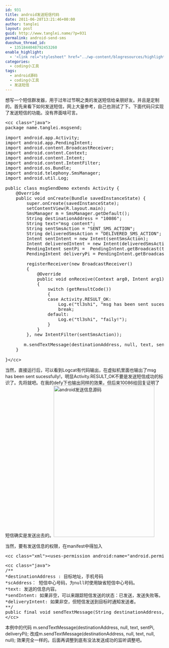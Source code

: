 ```yaml
---
id: 931
title: android发送短信代码
date: 2011-06-28T13:21:46+00:00
author: tanglei
layout: post
guid: http://www.tanglei.name/?p=931
permalink: android-send-sms
duoshuo_thread_id:
  - 1351844048792453260
enable_highlight:
  - '<link rel="stylesheet" href="../wp-content/blogresources/highlightconfig/highlight.default.min.css"><script src="../wp-content/blogresources/highlightconfig/jquery-2.1.4.min.js"></script><script src="../wp-content/blogresources/highlightconfig/enable_highlight.js"></script>'
categories:
  - coding小工具
tags:
  - android源码
  - coding小工具
  - 发送短信
---
```

想写一个短信群发器，用于过年过节啊之类的发送短信给亲朋好友。并且是定制的。首先来看下如何发送短信，网上大量参考，自己也测试了下。下面代码只实现了发送短信的功能。没有界面啥可言。

<pre>&lt;cc class="java">
package name.tanglei.msgsend;

import android.app.Activity;
import android.app.PendingIntent;
import android.content.BroadcastReceiver;
import android.content.Context;
import android.content.Intent;
import android.content.IntentFilter;
import android.os.Bundle;
import android.telephony.SmsManager;
import android.util.Log;

public class msgSendDemo extends Activity {
    @Override
    public void onCreate(Bundle savedInstanceState) {
        super.onCreate(savedInstanceState);
        setContentView(R.layout.main);
        SmsManager m = SmsManager.getDefault();
        String destinationAddress = "10086";
        String text="msg content";
        String sentSmsAction = "SENT_SMS_ACTION";
        String deliveredSmsAction = "DELIVERED_SMS_ACTION";
        Intent sentIntent = new Intent(sentSmsAction);
        Intent deliveredIntent = new Intent(deliveredSmsAction);
        PendingIntent sentPi =  PendingIntent.getBroadcast(this.getApplicationContext(),0,sentIntent,0);
        PendingIntent deliveryPi = PendingIntent.getBroadcast(this.getApplicationContext(),0,deliveredIntent,0);
        
        registerReceiver(new BroadcastReceiver()
		{
			@Override
			public void onReceive(Context arg0, Intent arg1)
			{
				switch (getResultCode())
				{
				case Activity.RESULT_OK:
					Log.e("tl3shi", "msg has been sent sucessfully!");
					break;
				default:
					Log.e("tl3shi", "faily!");
				}
			}
		}, new IntentFilter(sentSmsAction));
        
       m.sendTextMessage(destinationAddress, null, text, sentPi, deliveryPi);
    }
 
}&lt;/cc></pre>

当然，直接运行后，可以看到Logcat有代码输出，在虚拟机里面也输出了msg has been sent sucessfully!，明显Activity.RESULT_OK不要是发送短信成功的标识了。先将就吧。在我的defy下也输出同样的效果，但后来10086给回复证明了短信确实是发送出去的。[<img src="http://www.tanglei.name/wp-content/uploads/2011/06/android-send-msg-code.jpg" alt="android发送信息源码" title="android发送信息源码" width="320" height="480" class="aligncenter size-full wp-image-932" />](http://www.tanglei.name/wp-content/uploads/2011/06/android-send-msg-code.jpg)
  
当然，要有发送信息的权限，在manifest中得加入

<pre>&lt;cc class="xml">&lt;uses-permission android:name="android.permission.SEND_SMS"/>&lt;/cc></pre>

<pre>&lt;cc class="java">
/**
*destinationAddress : 目标地址，手机号码
*scAddress： 短信中心号码，为null时使用缺省短信中心号码。
*text: 发送的信息内容。
*sendIntent: 如果非空，可以来跟踪短信发送的状态：已发送，发送失败等。
*deliveryIntent: 如果非空，但短信发送到目标时通知发送者。
**/
public final void sendTextMessage(String destinationAddress, String scAddress, String text, PendingIntent sentIntent, PendingIntent deliveryIntent)
&lt;/cc></pre>

本例中的代码 m.sendTextMessage(destinationAddress, null, text, sentPi, deliveryPi); 改成m.sendTextMessage(destinationAddress, null, text, null, null); 效果完全一样的。后面再调整到底有没法发送成功的监听调整吧。
